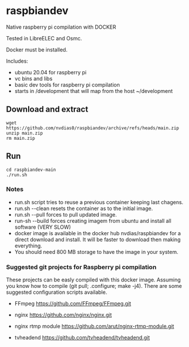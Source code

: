 # raspbiandev

Native raspberry pi compilation with DOCKER

Tested in LibreELEC and Osmc.

Docker must be installed.


Includes:
- ubuntu 20.04 for raspberry pi
- vc bins and libs
- basic dev tools for raspberry pi compilation
- starts in /development that will map from the host ~/development

## Download and extract
    wget https://github.com/nvdias0/raspbiandev/archive/refs/heads/main.zip
    unzip main.zip
    rm main.zip
    
## Run
    cd raspbiandev-main
    ./run.sh


### Notes
- run.sh script tries to reuse a previous container keeping last chagens.
- run.sh --clean  resets the container as to the initial image.
- run.sh --pull   forces to pull updated image.
- run-sh --build  forces creating imagem from ubuntu and install all software (VERY SLOW)
- docker image is available in the docker hub nvdias/raspbiandev for a direct download and install. It will be faster to download then making everything.
- You should need 800 MB storage to have the image in your system.


### Suggested git projects for Raspberry pi compilation
These projects can be easly compiled with this docker image.
Assuming you know how to compile (git pull; .configure; make -j4).
There are some suggested configuration scripts available.

- FFmpeg
https://github.com/FFmpeg/FFmpeg.git

- nginx
https://github.com/nginx/nginx.git

- nginx rtmp module
https://github.com/arut/nginx-rtmp-module.git

- tvheadend
https://github.com/tvheadend/tvheadend.git
